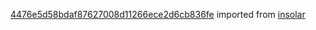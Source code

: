 [4476e5d58bdaf87627008d11266ece2d6cb836fe](https://github.com/insolar/insolar/commit/4476e5d58bdaf87627008d11266ece2d6cb836fe) imported from [insolar](https://github.com/insolar/insolar)
